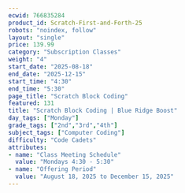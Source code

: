 ```yaml
---
ecwid: 766835284
product_id: Scratch-First-and-Forth-25
robots: "noindex, follow"
layout: "single"
price: 139.99
category: "Subscription Classes"
weight: "4"
start_date: "2025-08-18"
end_date: "2025-12-15"
start_time: "4:30"
end_time: "5:30"
page_title: "Scratch Block Coding"
featured: 131
title: "Scratch Block Coding | Blue Ridge Boost"
day_tags: ["Monday"]
grade_tags: ["2nd","3rd","4th"]
subject_tags: ["Computer Coding"]
difficulty: "Code Cadets"
attributes:
- name: "Class Meeting Schedule"
  value: "Mondays 4:30 - 5:30"
- name: "Offering Period"
  value: "August 18, 2025 to December 15, 2025"
---
```

